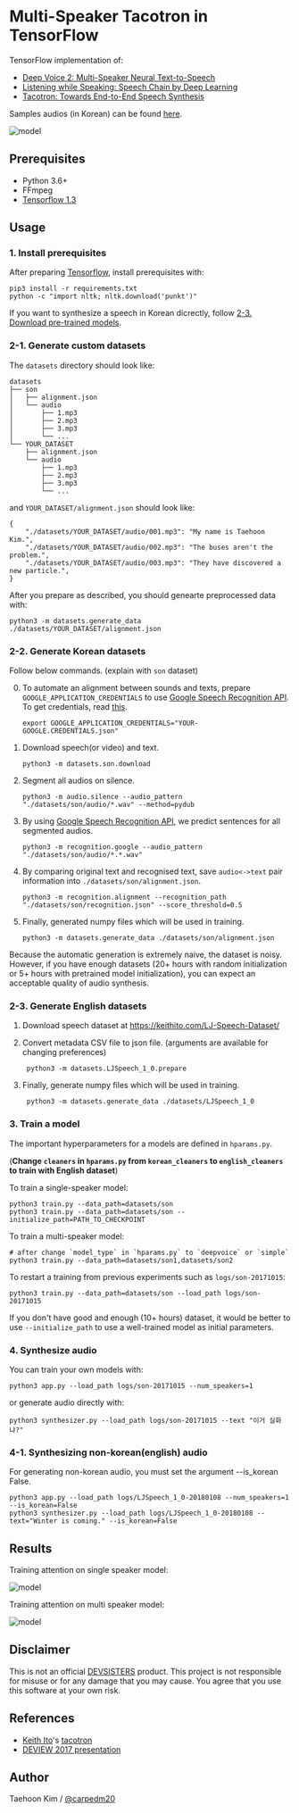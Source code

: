 # Multi-Speaker Tacotron in TensorFlow

TensorFlow implementation of:

- [Deep Voice 2: Multi-Speaker Neural Text-to-Speech](https://arxiv.org/abs/1705.08947)
- [Listening while Speaking: Speech Chain by Deep Learning](https://arxiv.org/abs/1707.04879)
- [Tacotron: Towards End-to-End Speech Synthesis](https://arxiv.org/abs/1703.10135)

Samples audios (in Korean) can be found [here](http://carpedm20.github.io/tacotron/en.html).

![model](./assets/model.png)


## Prerequisites

- Python 3.6+
- FFmpeg
- [Tensorflow 1.3](https://www.tensorflow.org/install/)


## Usage

### 1. Install prerequisites

After preparing [Tensorflow](https://www.tensorflow.org/install/), install prerequisites with:

    pip3 install -r requirements.txt
    python -c "import nltk; nltk.download('punkt')"

If you want to synthesize a speech in Korean dicrectly, follow [2-3. Download pre-trained models](#2-3-download-pre-trained-models).


### 2-1. Generate custom datasets

The `datasets` directory should look like:

    datasets
    ├── son
    │   ├── alignment.json
    │   └── audio
    │       ├── 1.mp3
    │       ├── 2.mp3
    │       ├── 3.mp3
    │       └── ...
    └── YOUR_DATASET
        ├── alignment.json
        └── audio
            ├── 1.mp3
            ├── 2.mp3
            ├── 3.mp3
            └── ...

and `YOUR_DATASET/alignment.json` should look like:

    {
        "./datasets/YOUR_DATASET/audio/001.mp3": "My name is Taehoon Kim.",
        "./datasets/YOUR_DATASET/audio/002.mp3": "The buses aren't the problem.",
        "./datasets/YOUR_DATASET/audio/003.mp3": "They have discovered a new particle.",
    }

After you prepare as described, you should genearte preprocessed data with:

    python3 -m datasets.generate_data ./datasets/YOUR_DATASET/alignment.json


### 2-2. Generate Korean datasets

Follow below commands. (explain with `son` dataset)

0. To automate an alignment between sounds and texts, prepare `GOOGLE_APPLICATION_CREDENTIALS` to use [Google Speech Recognition API](https://cloud.google.com/speech/). To get credentials, read [this](https://developers.google.com/identity/protocols/application-default-credentials).

       export GOOGLE_APPLICATION_CREDENTIALS="YOUR-GOOGLE.CREDENTIALS.json"

1. Download speech(or video) and text.

       python3 -m datasets.son.download

2. Segment all audios on silence.

       python3 -m audio.silence --audio_pattern "./datasets/son/audio/*.wav" --method=pydub

3. By using [Google Speech Recognition API](https://cloud.google.com/speech/), we predict sentences for all segmented audios.

       python3 -m recognition.google --audio_pattern "./datasets/son/audio/*.*.wav"

4. By comparing original text and recognised text, save `audio<->text` pair information into `./datasets/son/alignment.json`.

       python3 -m recognition.alignment --recognition_path "./datasets/son/recognition.json" --score_threshold=0.5

5. Finally, generated numpy files which will be used in training.

       python3 -m datasets.generate_data ./datasets/son/alignment.json

Because the automatic generation is extremely naive, the dataset is noisy. However, if you have enough datasets (20+ hours with random initialization or 5+ hours with pretrained model initialization), you can expect an acceptable quality of audio synthesis.

### 2-3. Generate English datasets

1. Download speech dataset at https://keithito.com/LJ-Speech-Dataset/

2. Convert metadata CSV file to json file. (arguments are available for changing preferences)
		
		python3 -m datasets.LJSpeech_1_0.prepare

3. Finally, generate numpy files which will be used in training.
		
		python3 -m datasets.generate_data ./datasets/LJSpeech_1_0
		

### 3. Train a model

The important hyperparameters for a models are defined in `hparams.py`.

(**Change `cleaners` in `hparams.py` from `korean_cleaners` to `english_cleaners` to train with English dataset**)

To train a single-speaker model:

    python3 train.py --data_path=datasets/son
    python3 train.py --data_path=datasets/son --initialize_path=PATH_TO_CHECKPOINT

To train a multi-speaker model:

    # after change `model_type` in `hparams.py` to `deepvoice` or `simple`
    python3 train.py --data_path=datasets/son1,datasets/son2

To restart a training from previous experiments such as `logs/son-20171015`:

    python3 train.py --data_path=datasets/son --load_path logs/son-20171015

If you don't have good and enough (10+ hours) dataset, it would be better to use `--initialize_path` to use a well-trained model as initial parameters.


### 4. Synthesize audio

You can train your own models with:

    python3 app.py --load_path logs/son-20171015 --num_speakers=1

or generate audio directly with:

    python3 synthesizer.py --load_path logs/son-20171015 --text "이거 실화냐?"

### 4-1. Synthesizing non-korean(english) audio

For generating non-korean audio, you must set the argument --is_korean False.
		
	python3 app.py --load_path logs/LJSpeech_1_0-20180108 --num_speakers=1 --is_korean=False
	python3 synthesizer.py --load_path logs/LJSpeech_1_0-20180108 --text="Winter is coming." --is_korean=False

## Results

Training attention on single speaker model:

![model](./assets/attention_single_speaker.gif)

Training attention on multi speaker model:

![model](./assets/attention_multi_speaker.gif)


## Disclaimer

This is not an official [DEVSISTERS](http://devsisters.com/) product. This project is not responsible for misuse or for any damage that you may cause. You agree that you use this software at your own risk.


## References

- [Keith Ito](https://github.com/keithito)'s [tacotron](https://github.com/keithito/tacotron)
- [DEVIEW 2017 presentation](https://www.slideshare.net/carpedm20/deview-2017-80824162)


## Author

Taehoon Kim / [@carpedm20](http://carpedm20.github.io/)
